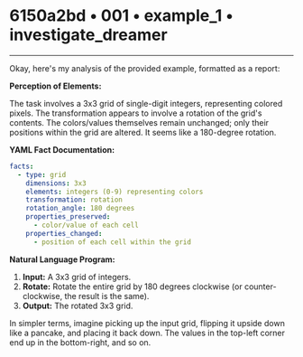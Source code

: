 # 6150a2bd • 001 • example_1 • investigate_dreamer

---
Okay, here's my analysis of the provided example, formatted as a report:

**Perception of Elements:**

The task involves a 3x3 grid of single-digit integers, representing colored pixels. The transformation appears to involve a rotation of the grid's contents. The colors/values themselves remain unchanged; only their positions within the grid are altered. It seems like a 180-degree rotation.

**YAML Fact Documentation:**



```yaml
facts:
  - type: grid
    dimensions: 3x3
    elements: integers (0-9) representing colors
    transformation: rotation
    rotation_angle: 180 degrees
    properties_preserved:
      - color/value of each cell
    properties_changed:
      - position of each cell within the grid
```



**Natural Language Program:**

1.  **Input:** A 3x3 grid of integers.
2.  **Rotate:** Rotate the entire grid by 180 degrees clockwise (or counter-clockwise, the result is the same).
3.  **Output:** The rotated 3x3 grid.

In simpler terms, imagine picking up the input grid, flipping it upside down like a pancake, and placing it back down. The values in the top-left corner end up in the bottom-right, and so on.

